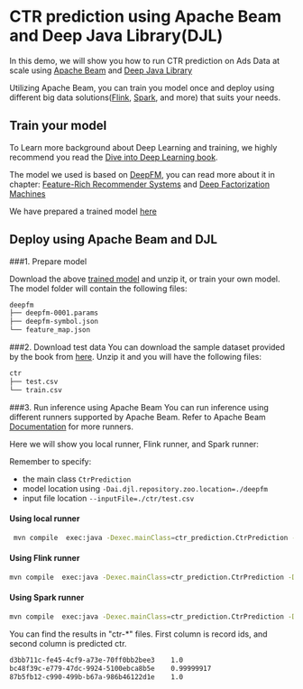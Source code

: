 # CTR prediction using Apache Beam and Deep Java Library(DJL)

In this demo, we will show you how to run CTR prediction on Ads Data at scale using [Apache Beam](https://beam.apache.org/) and [Deep Java Library](https://djl.ai)

Utilizing Apache Beam, you can train you model once and deploy using different big data solutions([Flink](https://flink.apache.org/), [Spark](https://spark.apache.org/), and more) that suits your needs. 


## Train your model
To Learn more background about Deep Learning and training,
we highly recommend you read the [Dive into Deep Learning book](https://d2l.ai).

The model we used is based on [DeepFM](https://arxiv.org/abs/1703.04247), you can read more about it in chapter: 
[Feature-Rich Recommender Systems](https://d2l.ai/chapter_recommender-systems/ctr.html)
and [Deep Factorization Machines](https://d2l.ai/chapter_recommender-systems/deepfm.html)

We have prepared a trained model [here](https://djl-ai.s3.amazonaws.com/resources/demo/mxnet/deepfm.zip)

## Deploy using Apache Beam and DJL

###1. Prepare model

Download the above [trained model](https://djl-ai.s3.amazonaws.com/resources/demo/mxnet/deepfm.zip) and unzip it, or train your own model.
The model folder will contain the following files:
```bash
deepfm
├── deepfm-0001.params
├── deepfm-symbol.json
└── feature_map.json 
```
###2. Download test data
You can download the sample dataset provided by the book from [here](http://d2l-data.s3-accelerate.amazonaws.com/ctr.zip).
Unzip it and you will have the following files:
```bash
ctr
├── test.csv
└── train.csv
```

###3. Run inference using Apache Beam
You can run inference using different runners supported by Apache Beam. Refer to Apache Beam [Documentation](https://beam.apache.org/get-started/beam-overview/) for more runners.

Here we will show you local runner, Flink runner, and Spark runner:

Remember to specify:
* the main class `CtrPrediction`
* model location using `-Dai.djl.repository.zoo.location=./deepfm`
* input file location `--inputFile=./ctr/test.csv`


#### Using local runner
```bash
 mvn compile  exec:java -Dexec.mainClass=ctr_prediction.CtrPrediction -Dai.djl.repository.zoo.location=./deepfm -Dexec.args="--inputFile=./ctr/test.csv" -Pdirect-runner
```


#### Using Flink runner
```bash
mvn compile  exec:java -Dexec.mainClass=ctr_prediction.CtrPrediction -Dai.djl.repository.zoo.location=./deepfm -Dexec.args="--runner=FlinkRunner--inputFile=./ctr/test.csv" -Pflink-runner
```


#### Using Spark runner
```bash
mvn compile  exec:java -Dexec.mainClass=ctr_prediction.CtrPrediction -Dai.djl.repository.zoo.location=./deepfm -Dexec.args="--runner=SparkRunner --inputFile=./ctr/test.csv" -Pspark-runner
```


You can find the results in "ctr-*" files.
First column is record ids, and second column is predicted ctr.
```bash
d3bb711c-fe45-4cf9-a73e-70ff0bb2bee3	1.0
bc48f39c-e779-47dc-9924-5100ebca8b5e	0.99999917
87b5fb12-c990-499b-b67a-986b46122d1e	1.0
```

